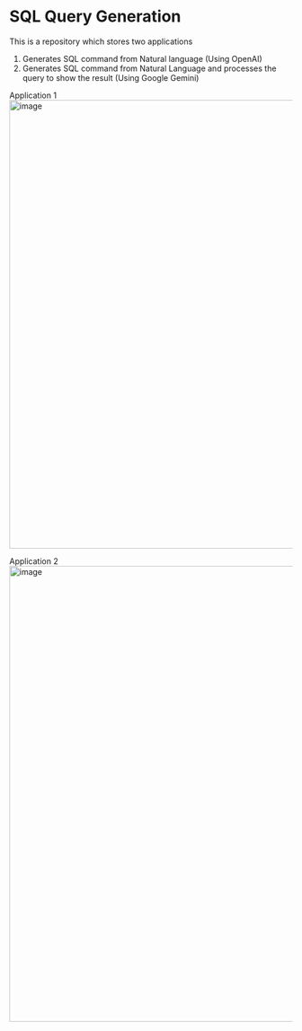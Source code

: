 # SQL Query Generation

This is a repository which stores two applications
1. Generates SQL command from Natural language (Using OpenAI)
2. Generates SQL command from Natural Language and processes the query to show the result (Using Google Gemini)

Application 1
<img width="799" alt="image" src="https://github.com/jhuma26/SQLQueryGenerator/assets/62801424/3462f4e4-a3f8-416a-bf68-813fc07bb2a6">


Application 2
<img width="812" alt="image" src="https://github.com/jhuma26/SQLQueryGenerator/assets/62801424/178f1489-aec8-48f4-beb7-3818f7e38b45">

